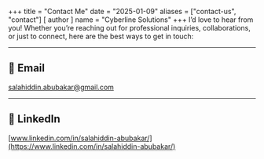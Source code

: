 +++
title = "Contact Me"
date = "2025-01-09"
aliases = ["contact-us", "contact"]
[ author ]
  name = "Cyberline Solutions"
+++
I’d love to hear from you! Whether you’re reaching out for professional inquiries, collaborations, or just to connect, here are the best ways to get in touch:

---

## 📧 Email
[salahiddin.abubakar@gmail.com](mailto:salahiddin.abubakar@gmail.com)

---

## 💼 LinkedIn
[www.linkedin.com/in/salahiddin-abubakar/](https://www.linkedin.com/in/salahiddin-abubakar/)


